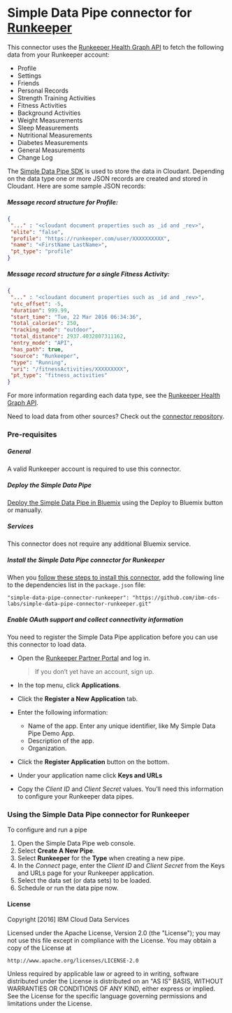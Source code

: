 # Simple Data Pipe connector for [Runkeeper](https://runkeeper.com/developer/healthgraph/)

This connector uses the [Runkeeper Health Graph API](https://runkeeper.com/developer/healthgraph/) to fetch the following data from your Runkeeper account:

 * Profile
 * Settings
 * Friends
 * Personal Records
 * Strength Training Activities
 * Fitness Activities
 * Background Activities
 * Weight Measurements
 * Sleep Measurements
 * Nutritional Measurements
 * Diabetes Measurements
 * General Measurements
 * Change Log

The [Simple Data Pipe SDK](https://github.com/ibm-cds-labs/simple-data-pipe-sdk) is used to store the data in Cloudant. Depending on the data type one or more JSON records are created and stored in Cloudant. Here are some sample JSON records:

##### Message record structure for Profile:
```json
{
 "..." : "<cloudant document properties such as _id and _rev>",
 "elite": "false",
 "profile": "https://runkeeper.com/user/XXXXXXXXXX",
 "name": "<FirstName LastName>",
 "pt_type": "profile"
}
```

##### Message record structure for a single Fitness Activity:
```json
{
 "..." : "<cloudant document properties such as _id and _rev>",
 "utc_offset": -5,
 "duration": 999.99,
 "start_time": "Tue, 22 Mar 2016 06:34:36",
 "total_calories": 250,
 "tracking_mode": "outdoor",
 "total_distance": 2937.4032807311162,
 "entry_mode": "API",
 "has_path": true,
 "source": "Runkeeper",
 "type": "Running",
 "uri": "/fitnessActivities/XXXXXXXXX",
 "pt_type": "fitness_activities"
}
```

For more information regarding each data type, see the [Runkeeper Health Graph API](https://runkeeper.com/developer/healthgraph/).

Need to load data from other sources? Check out the [connector repository](https://developer.ibm.com/clouddataservices/simple-data-pipe-connectors/).

### Pre-requisites

##### General 
 A valid Runkeeper account is required to use this connector.

##### Deploy the Simple Data Pipe

 [Deploy the Simple Data Pipe in Bluemix](https://github.com/ibm-cds-labs/simple-data-pipe) using the Deploy to Bluemix button or manually.

##### Services

This connector does not require any additional Bluemix service.


##### Install the Simple Data Pipe connector for Runkeeper

  When you [follow these steps to install this connector](https://github.com/ibm-cds-labs/simple-data-pipe/wiki/Installing-a-Simple-Data-Pipe-Connector), add the following line to the dependencies list in the `package.json` file: 

```
"simple-data-pipe-connector-runkeeper": "https://github.com/ibm-cds-labs/simple-data-pipe-connector-runkeeper.git"
```

##### Enable OAuth support and collect connectivity information

 You need to register the Simple Data Pipe application before you can use this connector to load data.
 
 * Open the [Runkeeper Partner Portal](https://runkeeper.com/partner) and log in.

    > If you don’t yet have an account, sign up.

 * In the top menu, click **Applications**.
 * Click the **Register a New Application** tab.
 * Enter the following information:
    *   Name of the app. Enter any unique identifier, like My Simple Data Pipe Demo App.
    *   Description of the app.
    *   Organization.
 * Click the **Register Application** button on the bottom.
 * Under your application name click **Keys and URLs**
 * Copy the _Client ID_ and _Client Secret_ values. You’ll need this information to configure your Runkeeper data pipes.


### Using the Simple Data Pipe connector for Runkeeper

To configure and run a pipe

1. Open the Simple Data Pipe web console.
2. Select __Create A New Pipe__.
3. Select __Runkeeper__ for the __Type__ when creating a new pipe.
4. In the _Connect_ page, enter the _Client ID_ and _Client Secret_ from the Keys and URLs page for your Runkeeper application.
5. Select the data set (or data sets) to be loaded.
6. Schedule or run the data pipe now.

#### License 

Copyright [2016] IBM Cloud Data Services

Licensed under the Apache License, Version 2.0 (the "License");
you may not use this file except in compliance with the License.
You may obtain a copy of the License at

    http://www.apache.org/licenses/LICENSE-2.0

Unless required by applicable law or agreed to in writing, software
distributed under the License is distributed on an "AS IS" BASIS,
WITHOUT WARRANTIES OR CONDITIONS OF ANY KIND, either express or implied.
See the License for the specific language governing permissions and
limitations under the License.
